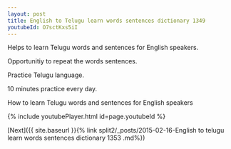 ```yaml
---
layout: post
title: English to Telugu learn words sentences dictionary 1349 
youtubeId: O7sctKxs5iI
---
```

 
 
Helps to learn Telugu words and sentences for English speakers.

Opportunitiy to repeat the words sentences. 

Practice Telugu language. 
 
10 minutes practice every day. 
 
How to learn Telugu words and sentences for English speakers 
 
{% include youtubePlayer.html id=page.youtubeId %}
 
 
[Next]({{ site.baseurl }}{% link  split2/_posts/2015-02-16-English to telugu learn words sentences dictionary 1353 .md%})
 
